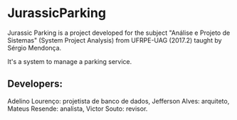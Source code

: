 # JurassicParking

Jurassic Parking is a project developed for the subject "Análise e Projeto de Sistemas" (System Project Analysis) from UFRPE-UAG (2017.2) taught by Sérgio Mendonça.

It's a system to manage a parking service.

## Developers:
Adelino Lourenço: projetista de banco de dados,
Jefferson Alves: arquiteto,
Mateus Resende: analista,
Victor Souto: revisor.
